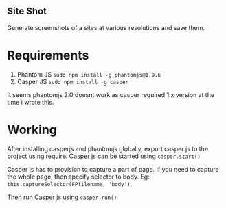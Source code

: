 Site Shot
----------
Generate screenshots of a sites at various resolutions and save them. 

Requirements
=============
1. Phantom JS  `sudo npm install -g phantomjs@1.9.6`
2. Casper JS   `sudo npm install -g casper`

It seems phantomjs 2.0 doesnt work as casper required 1.x version at the time i wrote this.

Working
=======
After installing casperjs and phantomjs globally, export casper js to the project using require. Casper js can be started using `casper.start()`

Casper js has to provision to capture a part of page. If you need to capture the whole page, then specify selector to body. Eg: `this.captureSelector(FPfilename, 'body')`. 

Then run Casper js using `casper.run()`


